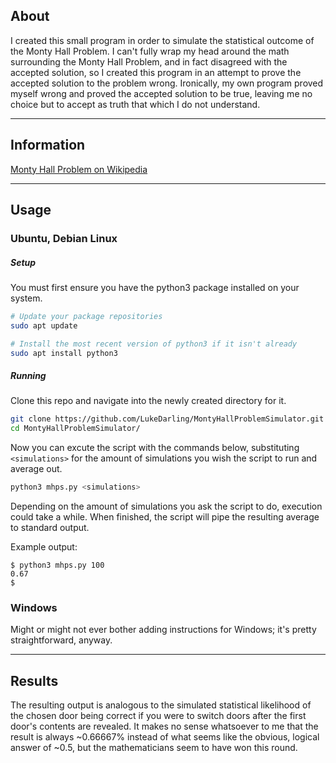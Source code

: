 ## About
I created this small program in order to simulate the statistical outcome of the Monty Hall Problem. I can't fully wrap my head around the math surrounding the Monty Hall Problem, and in fact disagreed with the accepted solution, so I created this program in an attempt to prove the accepted solution to the problem wrong. Ironically, my own program proved myself wrong and proved the accepted solution to be true, leaving me no choice but to accept as truth that which I do not understand.

---
## Information

[Monty Hall Problem on Wikipedia](https://en.wikipedia.org/wiki/Monty_Hall_problem)

---
## Usage

### Ubuntu, Debian Linux

##### Setup

You must first ensure you have the python3 package installed on your system.

```bash
# Update your package repositories
sudo apt update

# Install the most recent version of python3 if it isn't already
sudo apt install python3
```

##### Running

Clone this repo and navigate into the newly created directory for it.

```bash
git clone https://github.com/LukeDarling/MontyHallProblemSimulator.git
cd MontyHallProblemSimulator/
```

Now you can excute the script with the commands below, substituting `<simulations>` for the amount of simulations you wish the script to run and average out.

```bash
python3 mhps.py <simulations>
```

Depending on the amount of simulations you ask the script to do, execution could take a while. When finished, the script will pipe the resulting average to standard output.

Example output:

```
$ python3 mhps.py 100
0.67
$ 
```



### Windows

Might or might not ever bother adding instructions for Windows; it's pretty straightforward, anyway.

---
## Results

The resulting output is analogous to the simulated statistical likelihood of the chosen door being correct if you were to switch doors after the first door's contents are revealed. It makes no sense whatsoever to me that the result is always ~0.66667% instead of what seems like the obvious, logical answer of ~0.5, but the mathematicians seem to have won this round.
